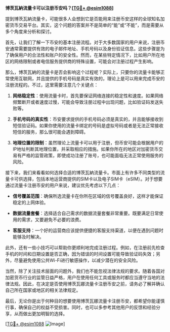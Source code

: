 **博茨瓦納流量卡可以注册币安吗？[[TG💪+ @esim1088](https://t.me/s/esim1088)]**

提到博茨瓦納流量卡，可能很多人会想到它是否能用来注册币安这样的全球知名加密货币交易平台。其实，这个问题的答案并不是简单的“能”或“不能”，而是需要从多个角度来分析和探讨。

首先，让我们了解一下币安的基本注册流程。对于大多数国家的用户来说，注册币安通常需要提供有效的电子邮件地址、手机号码以及身份验证信息。这些步骤是为了确保用户的合法性和账户的安全性。然而，在某些特定情况下，比如用户所在地区的网络限制或者电信服务提供商的特殊设置，可能会对注册过程产生影响。

那么，博茨瓦納的流量卡是否会影响这个过程呢？实际上，只要你的流量卡能够正常使用互联网，并且提供的手机号码是真实有效的，理论上是可以用来完成币安的注册流程的。不过，这里需要注意几个关键点：

1. **网络稳定性**：使用流量卡时，首先要保证网络连接的稳定性和速度。如果网络频繁断开或者速度过慢，可能会导致注册过程中出现问题，比如验证码发送失败等。
   
2. **手机号码的真实性**：币安要求提供的手机号码必须是真实的，并且能够接收到短信验证码。如果你使用的流量卡绑定的号码是虚拟号码或者是无法正常接收短信的服务，那么很可能会遇到障碍。

3. **地理位置的限制**：虽然理论上流量卡可以用于注册，但币安可能会根据用户的IP地址判断其地理位置，并采取相应的措施。如果你所在的地区对加密货币交易有严格的监管政策，即使成功注册了账号，也可能面临无法正常使用服务的风险。

接下来，我们来看看如何选择合适的博茨瓦納流量卡。市面上有许多不同类型的流量卡可供选择，包括本地运营商提供的SIM卡以及电子SIM卡（eSIM）。对于想要通过流量卡注册币安的用户来说，建议优先考虑以下几点：

- **信号覆盖范围**：确保所选流量卡在你所在区域的信号覆盖良好，这样才能保证稳定的上网体验。
  
- **数据流量套餐**：选择适合自己需求的数据流量套餐非常重要。既要满足日常使用的需求，又要避免不必要的浪费。

- **客服支持**：一个好的运营商应该提供便捷的客服支持渠道，以便在遇到问题时能够及时解决。

此外，还有一些小技巧可以帮助你更顺利地完成注册过程。例如，在注册前先检查手机的时间和日期设置是否正确，因为错误的时间设置可能导致验证码失效；另外，尽量避免使用公共Wi-Fi进行敏感操作，以减少潜在的安全风险。

当然，除了关注技术层面的问题外，我们也不能忽视法律法规的要求。随着各国对加密货币行业的监管日益严格，用户在使用任何工具或服务时都应当遵守当地的法律法规。因此，在决定是否使用博茨瓦娜流量卡注册币安之前，请务必了解并确认自己所在国家或地区的相关法律规定。

最后，无论你是出于何种目的想要使用博茨瓦娜流量卡注册币安，都希望你能谨慎行事，确保自己的权益不受损害。同时，也可以多参考其他用户的反馈和经验分享，从而做出更加明智的选择。

[[TG💪+ @esim1088](https://t.me/s/esim1088) ![Image](https://i.postimg.cc/4NQfJmqS/Snipaste-2025-05-13-00-14-12.png)]